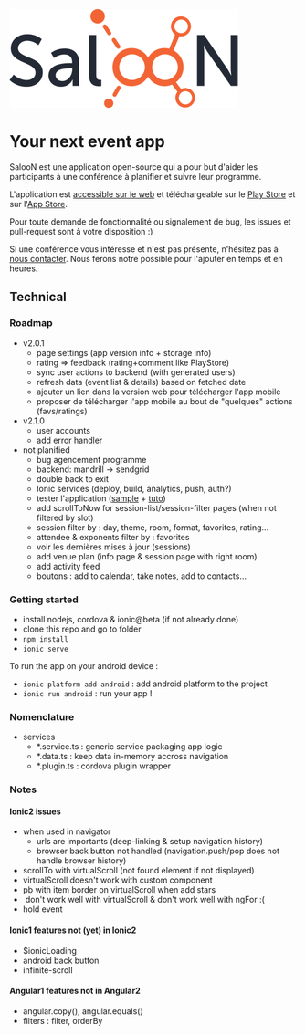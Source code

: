 ![SalooN](doc/logo.png)

# Your next event app

SalooN est une application open-source qui a pour but d'aider les participants à une conférence à planifier et suivre leur programme.

L'application est [accessible sur le web](http://saloonapp.github.io/saloon-app/) et téléchargeable sur le [Play Store](https://play.google.com/store/apps/details?id=co.saloonapp.eventexplorer) et sur l'[App Store](https://itunes.apple.com/fr/app/saloon-events/id999897097).

Pour toute demande de fonctionnalité ou signalement de bug, les issues et pull-request sont à votre disposition :)

Si une conférence vous intéresse et n'est pas présente, n'hésitez pas à [nous contacter](http://saloonapp.herokuapp.com/#contact). Nous ferons notre possible pour l'ajouter en temps et en heures.

## Technical

### Roadmap

- v2.0.1
    - page settings (app version info + storage info)
    - rating => feedback (rating+comment like PlayStore)
    - sync user actions to backend (with generated users)
    - refresh data (event list & details) based on fetched date
    - ajouter un lien dans la version web pour télécharger l'app mobile
    - proposer de télécharger l'app mobile au bout de "quelques" actions (favs/ratings)
- v2.1.0
    - user accounts
    - add error handler
- not planified
    - bug agencement programme
    - backend: mandrill -> sendgrid
    - double back to exit
    - Ionic services (deploy, build, analytics, push, auth?)
    - tester l'application ([sample](https://github.com/lathonez/clicker) + [tuto](http://lathonez.github.io/2016/ionic-2-unit-testing/))
    - add scrollToNow for session-list/session-filter pages (when not filtered by slot)
    - session filter by : day, theme, room, format, favorites, rating...
    - attendee & exponents filter by : favorites
    - voir les dernières mises à jour (sessions)
    - add venue plan (info page & session page with right room)
    - add activity feed
    - boutons : add to calendar, take notes, add to contacts...

### Getting started

- install nodejs, cordova & ionic@beta (if not already done)
- clone this repo and go to folder
- `npm install`
- `ionic serve`

To run the app on your android device :

- `ionic platform add android` : add android platform to the project
- `ionic run android` : run your app !

### Nomenclature

- services
    - *.service.ts : generic service packaging app logic
    - *.data.ts : keep data in-memory accross navigation
    - *.plugin.ts : cordova plugin wrapper

### Notes

#### Ionic2 issues

- when used in navigator
    - urls are importants (deep-linking & setup navigation history)
    - browser back button not handled (navigation.push/pop does not handle browser history)
- scrollTo with virtualScroll (not found element if not displayed)
- virtualScroll doesn't work with custom component
- pb with item border on virtualScroll when add stars
- <img> don't work well with virtualScroll & <ion-img> don't work well with ngFor :(
- hold event

#### Ionic1 features not (yet) in Ionic2

- $ionicLoading
- android back button
- infinite-scroll

#### Angular1 features not in Angular2

- angular.copy(), angular.equals()
- filters : filter, orderBy
